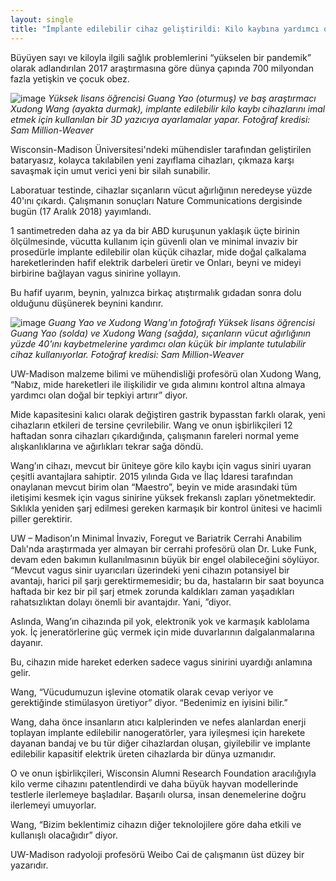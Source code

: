 ```yaml
---
layout: single
title: "İmplante edilebilir cihaz geliştirildi: Kilo kaybına yardımcı oluyor"
---
```

Büyüyen sayı ve kiloyla ilgili sağlık problemlerini “yükselen bir pandemik” olarak adlandırılan 2017 araştırmasına göre dünya çapında 700 milyondan fazla yetişkin ve çocuk obez.

![image](https://www.engr.wisc.edu/app/uploads/2018/12/3Dprinter-Xudong-Wang-weight-loss-device-featured-copy-825w.jpeg)
*Yüksek lisans öğrencisi Guang Yao (oturmuş) ve baş araştırmacı Xudong Wang (ayakta durmak), implante edilebilir kilo kaybı cihazlarını imal etmek için kullanılan bir 3D yazıcıya ayarlamalar yapar. Fotoğraf kredisi: Sam Million-Weaver*

Wisconsin-Madison Üniversitesi'ndeki mühendisler tarafından geliştirilen bataryasız, kolayca takılabilen yeni zayıflama cihazları, çıkmaza karşı savaşmak için umut verici yeni bir silah sunabilir.

Laboratuar testinde, cihazlar sıçanların vücut ağırlığının neredeyse yüzde 40'ını çıkardı. Çalışmanın sonuçları Nature Communications dergisinde bugün (17 Aralık 2018) yayımlandı.

1 santimetreden daha az ya da bir ABD kuruşunun yaklaşık üçte birinin ölçülmesinde, vücutta kullanım için güvenli olan ve minimal invaziv bir prosedürle implante edilebilir olan küçük cihazlar, mide doğal çalkalama hareketlerinden hafif elektrik darbeleri üretir ve Onları, beyni ve mideyi birbirine bağlayan vagus sinirine yollayın.

Bu hafif uyarım, beynin, yalnızca birkaç atıştırmalık gıdadan sonra dolu olduğunu düşünerek beynini kandırır.


![image](https://www.engr.wisc.edu/app/uploads/2018/12/Xudong-Wang-Guang-Standing-weight-loss-device-300x200.jpg)
*Guang Yao ve Xudong Wang'ın fotoğrafı
Yüksek lisans öğrencisi Guang Yao (solda) ve Xudong Wang (sağda), sıçanların vücut ağırlığının yüzde 40'ını kaybetmelerine yardımcı olan küçük bir implante tutulabilir cihaz kullanıyorlar. Fotoğraf kredisi: Sam Million-Weaver*

UW-Madison malzeme bilimi ve mühendisliği profesörü olan Xudong Wang, “Nabız, mide hareketleri ile ilişkilidir ve gıda alımını kontrol altına almaya yardımcı olan doğal bir tepkiyi artırır” diyor.

Mide kapasitesini kalıcı olarak değiştiren gastrik bypasstan farklı olarak, yeni cihazların etkileri de tersine çevrilebilir. Wang ve onun işbirlikçileri 12 haftadan sonra cihazları çıkardığında, çalışmanın fareleri normal yeme alışkanlıklarına ve ağırlıkları tekrar sağa döndü.

Wang’ın cihazı, mevcut bir üniteye göre kilo kaybı için vagus siniri uyaran çeşitli avantajlara sahiptir. 2015 yılında Gıda ve İlaç İdaresi tarafından onaylanan mevcut birim olan “Maestro”, beyin ve mide arasındaki tüm iletişimi kesmek için vagus sinirine yüksek frekanslı zapları yönetmektedir. Sıklıkla yeniden şarj edilmesi gereken karmaşık bir kontrol ünitesi ve hacimli piller gerektirir.

UW – Madison’ın Minimal İnvaziv, Foregut ve Bariatrik Cerrahi Anabilim Dalı'nda araştırmada yer almayan bir cerrahi profesörü olan Dr. Luke Funk, devam eden bakımın kullanılmasının büyük bir engel olabileceğini söylüyor. “Mevcut vagus sinir uyarıcıları üzerindeki yeni cihazın potansiyel bir avantajı, harici pil şarjı gerektirmemesidir; bu da, hastaların bir saat boyunca haftada bir kez bir pil şarj etmek zorunda kaldıkları zaman yaşadıkları rahatsızlıktan dolayı önemli bir avantajdır. Yani, ”diyor.

Aslında, Wang’ın cihazında pil yok, elektronik yok ve karmaşık kablolama yok. İç jeneratörlerine güç vermek için mide duvarlarının dalgalanmalarına dayanır.

Bu, cihazın mide hareket ederken sadece vagus sinirini uyardığı anlamına gelir.

Wang, “Vücudumuzun işlevine otomatik olarak cevap veriyor ve gerektiğinde stimülasyon üretiyor” diyor. “Bedenimiz en iyisini bilir.”

Wang, daha önce insanların atıcı kalplerinden ve nefes alanlardan enerji toplayan implante edilebilir nanogeratörler, yara iyileşmesi için harekete dayanan bandaj ve bu tür diğer cihazlardan oluşan, giyilebilir ve implante edilebilir kapasitif elektrik üreten cihazlarda bir dünya uzmanıdır.

O ve onun işbirlikçileri, Wisconsin Alumni Research Foundation aracılığıyla kilo verme cihazını patentlendirdi ve daha büyük hayvan modellerinde testlerle ilerlemeye başladılar. Başarılı olursa, insan denemelerine doğru ilerlemeyi umuyorlar.

Wang, “Bizim beklentimiz cihazın diğer teknolojilere göre daha etkili ve kullanışlı olacağıdır” diyor.

UW-Madison radyoloji profesörü Weibo Cai de çalışmanın üst düzey bir yazarıdır.
